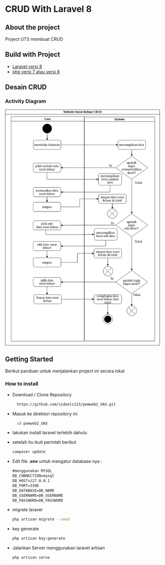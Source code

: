 # CRUD With Laravel 8
## About the project

Project UTS membuat CRUD

## Build with Project

- [Laravel versi 8](https://laravel.com/docs/8.x)
- [php versi 7 atau versi 8]()


## Desain CRUD

### Activity Diagram
![Activity Diagram](https://github.com/sidoelz123/laravel-crud/blob/main/images/diagram%20activity.png?raw=true) 

## Getting Started

Berikut panduan untuk menjalankan project ini secara lokal

### How to install

- Download / Clone Repository
  ```sh
    https://github.com/sidoelz123/pemweb2_UAS.git
  ```

- Masuk ke direktori repository ini
  ```sh
    cd pemweb2_UAS
  ```

- lakukan  install laravel terlebih dahulu
- setelah itu ikuti perintah berikut
    ```sh
    composer update
    ```

- Edit file __.env__ untuk mengatur database nya :
    ```
    #menggunakan MYSQL
    DB_CONNECTION=mysql
    DB_HOST=127.0.0.1
    DB_PORT=3306
    DB_DATABASE=DB_NAME
    DB_USERNAME=DB_USERNAME
    DB_PASSWORD=DB_PASSWORD
    ```

- migrate laravel 
    ```sh
    php artisan migrate --seed
    ```

- key generate
    ```sh
    php artisan key:generate
    ```

- Jalankan Server menggunakan laravel artisan
    ```bash
    php artisan serve
    ```
